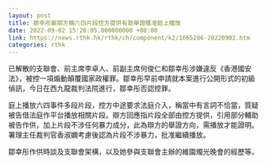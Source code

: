 ```yaml
---
layout: post
title: 鄒幸彤案辯方稱六四片段控方提供有助舉證獲准庭上播放
date: 2022-09-02 15:28:05.000000000 +08:00
link: https://news.rthk.hk/rthk/ch/component/k2/1665286-20220902.htm
categories: rthk
---
```


已解散的支聯會、前主席李卓人、前副主席何俊仁和鄒幸彤涉嫌違反《香港國安法》，被控一項煽動顛覆國家政權罪。鄒幸彤早前申請就本案進行公開形式的初級偵訊，今日在西九龍裁判法院進行，鄒幸彤否認控罪。

庭上播放六四事件多段片段，控方中途要求法庭介入，稱當中有言詞不恰當，質疑被告借法庭作平台播放相關片段。辯方回應指片段全部由控方提供，引用部分輔助被告作供，加上片段不涉任何暴力成分，此為辯方的舉證方向，需播放才能證明。署理主任裁判官香淑嫻考慮後認為片段不涉暴力，批准繼續播放。

鄒幸彤作供時談及支聯會架構，以及她參與支聯會主辦的維園燭光晚會的經歷等。
